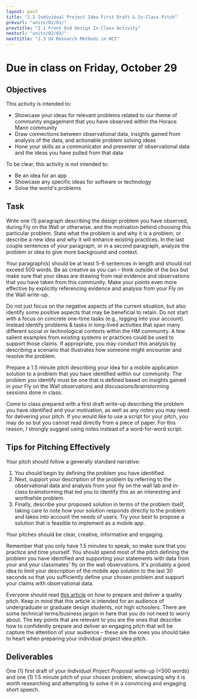 ```yaml
---
layout: post
title: "2.2 Individual Project Idea First Draft & In-Class Pitch"
prevurl: "units/02/01/"
prevtitle: "2.1 Front End Design In-Class Activity"
nexturl: "units/02/03/"
nexttitle: "2.3 UX Research Methods in HCI"
---
```


# Due in class on Friday, October 29

## Objectives
This activity is intended to:
  * Showcase your ideas for relevant problems related to our theme of community engagement that you have observed within the Horace Mann community
  * Draw connections between observational data, insights gained from analysis of the data, and actionable problem solving ideas
  * Hone your skills as a communicator and presenter of observational data and the ideas you have pulled from that data

To be clear, this activity is _not_ intended to:
  * Be an idea for an app
  * Showcase any specific ideas for software or technology
  * Solve the world's problems

## Task
Write one (1) paragraph describing the design problem you have observed, during Fly on the Wall or otherwise, and the motivation behind choosing this particular problem. State what the problem is and why it is a problem, or describe a new idea and why it will enhance existing practices. In the last couple sentences of your paragraph, or in a second paragraph, analyze the problem or idea to give more background and context. 

Your paragraph(s) should be at least 5-6 sentences in length and should not exceed 500 words. Be as creative as you can – think outside of the box but make sure that your ideas are drawing from real evidence and observations that you have taken from this community. Make your points even more effective by explicitly referencing evidence and analysis from your Fly on the Wall write-up.

Do not just focus on the negative aspects of the current situation, but also identify some positive aspects that may be beneficial to retain. Do not start with a focus on concrete one-time tasks (e.g., logging into your account). Instead identify problems & tasks in long-lived activities that span many different social or technological contexts within the HM community. A few salient examples from existing systems or practices could be used to support those claims. If appropriate, you may conduct this analysis by describing a scenario that illustrates how someone might encounter and resolve the problem.

Prepare a 1.5 minute pitch describing your idea for a mobile application solution to a problem that you have identified within our community. The problem you identify must be one that is defined based on insights gained in your Fly on the Wall observations and discussions/brainstorming sessions done in class. 

Come to class prepared with a first draft write-up describing the problem you have identified and your motivation, as well as any notes you may need for delivering your pitch. If you would like to use a script for your pitch, you may do so but you cannot read directly from a piece of paper. For this reason, I strongly suggest using notes instead of a word-for-word script. 

## Tips for Pitching Effectively
Your pitch should follow a generally standard narrative: 

 1. You should begin by defining the problem you have identified. 
 2. Next, support your description of the problem by referring to the observational data and analysis from your fly on the wall lab and in-class brainstorming that led you to identify this as an interesting and worthwhile problem. 
 3. Finally, describe your proposed solution in terms of the problem itself, taking care to note how your solution responds directly to the problem and takes into account the needs of users. Try your best to propose a solution that is feasible to implement as a mobile app.

Your pitches should be clear, creative, informative and engaging. 

Remember that you only have 1.5 minutes to speak, so make sure that you practice and time yourself. You should spend most of the pitch defining the problem you have identified and supporting your statements with data from your and your classmates' fly on the wall observations. It's probably a good idea to limit your description of the mobile app solution to the last 30 seconds so that you sufficiently define your chosen problem and support your claims with observational data.

Everyone should read [this article](https://deardesignstudent.com/how-to-pitch-a-project-4a391f7cf3b3) on how to prepare and deliver a quality pitch. Keep in mind that this article is intended for an audience of undergraduate or graduate design students, not high schoolers. There are some technical terms/business jargon in here that you do not need to worry about. The key points that are relevant to you are the ones that describe how to confidently prepare and deliver an engaging pitch that will be capture the attention of your audience – these are the ones you should take to heart when preparing your individual project idea pitch.

## Deliverables
One (1) first draft of your _Individual Project Proposal_ write-up (<500 words) and one (1) 1.5 minute pitch of your chosen problem, showcasing why it is worth researching and attempting to solve it in a convincing and engaging short speech.
